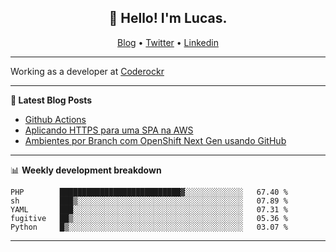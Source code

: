 <h2 align="center">👋 Hello! I'm Lucas.</h2>
<p align="center">
  <a href="https://www.lucassabreu.net.br/">Blog</a> •
  <a href="https://twitter.com/lucassabreu">Twitter</a> •
  <a href="https://www.linkedin.com/in/lucassantosabreu/">Linkedin</a>
</p>

---

Working as a developer at [Coderockr](https://github.com/Coderockr)

---

**📝 Latest Blog Posts**

<!-- BLOG-POST-LIST:START -->
- [Github Actions](https://www.lucassabreu.net.br/post/github-actions/)
- [Aplicando HTTPS para uma SPA na AWS](https://www.lucassabreu.net.br/post/aplicando-https-para-uma-spa-na-aws/)
- [Ambientes por Branch com OpenShift Next Gen usando GitHub](https://www.lucassabreu.net.br/post/ambientes-por-branch-com-openshift-next-gen-usando-github/)
<!-- BLOG-POST-LIST:END -->

---

📊 **Weekly development breakdown**
<!--START_SECTION:waka-->
```text
PHP        ███████████████████████████▓░░░░░░░░░░░░░   67.40 % 
sh         ███▒░░░░░░░░░░░░░░░░░░░░░░░░░░░░░░░░░░░░░   07.89 % 
YAML       ███░░░░░░░░░░░░░░░░░░░░░░░░░░░░░░░░░░░░░░   07.31 % 
fugitive   ██▒░░░░░░░░░░░░░░░░░░░░░░░░░░░░░░░░░░░░░░   05.36 % 
Python     █▒░░░░░░░░░░░░░░░░░░░░░░░░░░░░░░░░░░░░░░░   03.07 % 
```
<!--END_SECTION:waka-->

---
